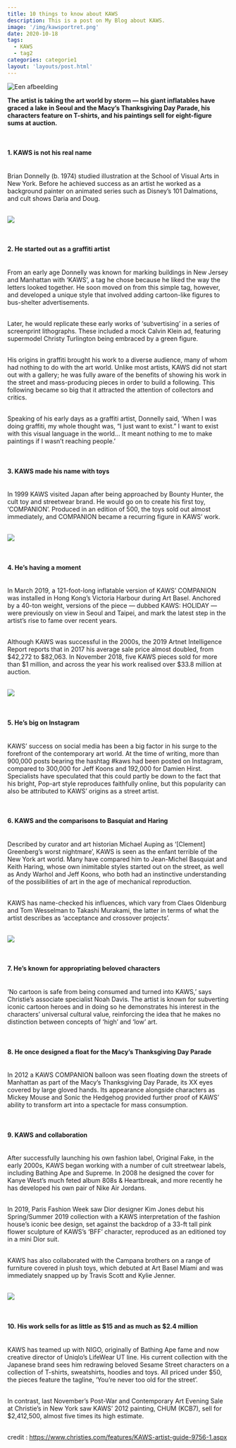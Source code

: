 ```yaml
---
title: 10 things to know about KAWS
description: This is a post on My Blog about KAWS.
image: '/img/kawsportret.png'
date: 2020-10-18
tags:
  - KAWS
  - tag2
categories: categorie1
layout: 'layouts/post.html'
---
```

![Een afbeelding](/img/kawsportret.png)

<b>The artist is taking the art world by storm — his giant inflatables have graced a lake in Seoul and the Macy’s Thanksgiving Day Parade, his characters feature on T-shirts, and his paintings sell for eight-figure sums at auction.</b>


<br><h4> 1. KAWS is not his real name </h4>

<br>Brian Donnelly (b. 1974) studied illustration at the School of Visual Arts in New York. Before he achieved success as an artist he worked as a background painter on animated series such as Disney’s 101 Dalmations, and cult shows Daria  and Doug.

<br><img class="blogpic1" src="/img/blogkaws1.jpg">

<br><h4> 2. He started out as a graffiti artist </h4>

<br>From an early age Donnelly was known for marking buildings in New Jersey and Manhattan with ‘KAWS’, a tag he chose because he liked the way the letters looked together. He soon moved on from this simple tag, however, and developed a unique style that involved adding cartoon-like figures to bus-shelter advertisements.

<br>Later, he would replicate these early works of ‘subvertising’ in a series of screenprint lithographs. These included a mock Calvin Klein ad, featuring supermodel Christy Turlington being embraced by a green figure.

<br>His origins in graffiti brought his work to a diverse audience, many of whom had nothing to do with the art world. Unlike most artists, KAWS did not start out with a gallery; he was fully aware of the benefits of showing his work in the street and mass-producing pieces in order to build a following. This following became so big that it attracted the attention of collectors and critics.

<br>Speaking of his early days as a graffiti artist, Donnelly said, ‘When I was doing graffiti, my whole thought was, “I just want to exist.” I want to exist with this visual language in the world… It meant nothing to me to make paintings if I wasn’t reaching people.’

<br><h4> 3. KAWS made his name with toys </h4>

<br>In 1999 KAWS visited Japan after being approached by Bounty Hunter, the cult toy and streetwear brand. He would go on to create his first toy, ‘COMPANION’. Produced in an edition of 500, the toys sold out almost immediately, and COMPANION became a recurring figure in KAWS’ work.

<br><img class="blogpic2" src="/img/blogkaws2.jpg">

<br><h4> 4. He’s having a moment </h4>

<br>In March 2019, a 121-foot-long inflatable version of KAWS’ COMPANION  was installed in Hong Kong’s Victoria Harbour during Art Basel. Anchored by a 40-ton weight, versions of the piece — dubbed KAWS: HOLIDAY — were previously on view in Seoul and Taipei, and mark the latest step in the artist’s rise to fame over recent years.

<br>Although KAWS was successful in the 2000s, the 2019 Artnet Intelligence Report reports that in 2017 his average sale price almost doubled, from $42,272 to $82,063. In November 2018, five KAWS pieces sold for more than $1 million, and across the year his work realised over $33.8 million at auction.

<br><img class="blogpic1" src="/img/blogkaws3.jpg">

<br><h4>5. He’s big on Instagram</h4>

<br>KAWS’ success on social media has been a big factor in his surge to the forefront of the contemporary art world. At the time of writing, more than 900,000 posts bearing the hashtag #kaws had been posted on Instagram, compared to 300,000 for Jeff Koons and 192,000 for Damien Hirst. Specialists have speculated that this could partly be down to the fact that his bright, Pop-art style reproduces faithfully online, but this popularity can also be attributed to KAWS’ origins as a street artist.

<br><h4>6. KAWS and the comparisons to Basquiat and Haring</h4>

<br>Described by curator and art historian Michael Auping as ‘[Clement] Greenberg’s worst nightmare’, KAWS is seen as the enfant terrible of the New York art world. Many have compared him to Jean-Michel Basquiat and Keith Haring, whose own inimitable styles started out on the street, as well as Andy Warhol and Jeff Koons, who both had an instinctive understanding of the possibilities of art in the age of mechanical reproduction.

<br>KAWS has name-checked his influences, which vary from Claes Oldenburg and Tom Wesselman to Takashi Murakami, the latter in terms of what the artist describes as ‘acceptance and crossover projects’.

<br><img class="blogpic2" src="/img/blogkaws4.jpg">

<br><h4>7. He’s known for appropriating beloved characters</h4>

<br>‘No cartoon is safe from being consumed and turned into KAWS,’ says Christie’s associate specialist Noah Davis. The artist is known for subverting iconic cartoon heroes and in doing so he demonstrates his interest in the characters’ universal cultural value, reinforcing the idea that he makes no distinction between concepts of ‘high’ and ‘low’ art.

<br><h4>8. He once designed a float for the Macy’s Thanksgiving Day Parade</h4>

<br>In 2012 a KAWS COMPANION  balloon was seen floating down the streets of Manhattan as part of the Macy’s Thanksgiving Day Parade, its XX eyes covered by large gloved hands. Its appearance alongside characters as Mickey Mouse and Sonic the Hedgehog provided further proof of KAWS’ ability to transform art into a spectacle for mass consumption.

<br><h4>9. KAWS and collaboration</h3>

<br>After successfully launching his own fashion label, Original Fake, in the early 2000s, KAWS began working with a number of cult streetwear labels, including Bathing Ape and Supreme. In 2008 he designed the cover for Kanye West’s much feted album 808s & Heartbreak, and more recently he has developed his own pair of Nike Air Jordans.

<br>In 2019, Paris Fashion Week saw Dior designer Kim Jones debut his Spring/Summer 2019 collection with a KAWS interpretation of the fashion house’s iconic bee design, set against the backdrop of a 33-ft tall pink flower sculpture of KAWS’s ‘BFF’ character, reproduced as an editioned toy in a mini Dior suit.

<br>KAWS has also collaborated with the Campana brothers on a range of furniture covered in plush toys, which debuted at Art Basel Miami and was immediately snapped up by Travis Scott and Kylie Jenner.

<br><img class="blogpic1" src="/img/blogkaws5.jpg">

<br><h4>10. His work sells for as little as $15 and as much as $2.4 million</h4>

<br>KAWS has teamed up with NIGO, originally of Bathing Ape fame and now creative director of Uniqlo’s LifeWear UT line. His current collection with the Japanese brand sees him redrawing beloved Sesame Street characters on a collection of T-shirts, sweatshirts, hoodies and toys. All priced under $50, the pieces feature the tagline, ‘You’re never too old for the street’.

<br>In contrast, last November’s Post-War and Contemporary Art Evening Sale  at Christie’s in New York saw KAWS’ 2012 painting, CHUM (KCB7), sell for $2,412,500, almost five times its high estimate.

<br>credit : https://www.christies.com/features/KAWS-artist-guide-9756-1.aspx
